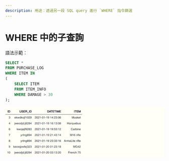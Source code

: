 ```yaml
---
description: 用途：透過另一段 SQL query 進行 `WHERE` 指令篩選
---
```


# WHERE 中的子查詢

語法示範：

```sql
SELECT *
FROM PURCHASE_LOG
WHERE ITEM IN
(
    SELECT ITEM
    FROM ITEM_INFO
    WHERE DAMAGE > 30
);
```

![](../.gitbook/assets/image%20%2834%29.png)

